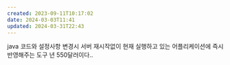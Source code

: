 ```yaml
---
created: 2023-09-11T10:17:02
date: 2024-03-03T11:41
updated: 2024-03-31T22:43
---
```

java 코드와 설정사항 변경시 서버 재시작없이 현재 실행하고 있는 어플리케이션에 즉시 반영해주는 도구
년 550달러이다..